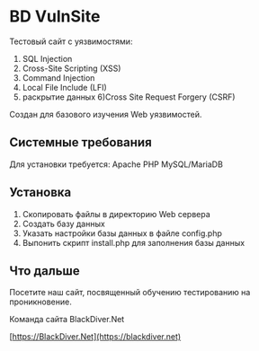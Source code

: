 BD VulnSite
==============
Тестовый сайт с уязвимостями:
1) SQL Injection
2) Cross-Site Scripting (XSS)
3) Command Injection
4) Local File Include (LFI)
5) раскрытие данных
6)Сross Site Request Forgery (CSRF)

Создан для базового изучения Web уязвимостей.

Системные требования
--------------------
Для установки требуется:
Apache
PHP
MySQL/MariaDB

Установка
---------
1) Скопировать файлы в директорию Web сервера
2) Создать базу данных
3) Указать настройки базы данных в файле config.php
4) Выпонить скрипт install.php для заполнения базы данных

Что дальше
----------
Посетите наш сайт, посвященный обучению тестированию на проникновение.

Команда сайта BlackDiver.Net

[https://BlackDiver.Net](https://blackdiver.net)
